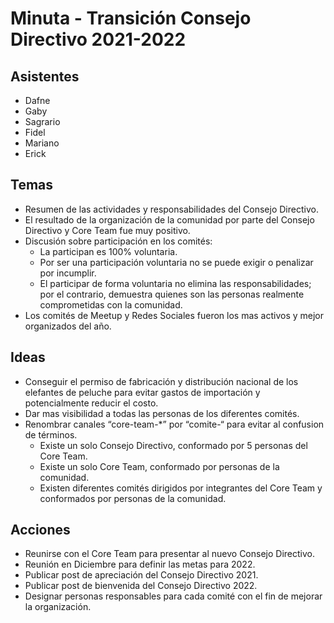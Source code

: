 # Minuta - Transición Consejo Directivo 2021-2022

## Asistentes

* Dafne
* Gaby
* Sagrario
* Fidel
* Mariano
* Erick

## Temas

* Resumen de las actividades y responsabilidades del Consejo Directivo.
* El resultado de la organización de la comunidad por parte del Consejo Directivo y Core Team fue muy positivo.
* Discusión sobre participación en los comités:
    * La participan es 100% voluntaria.
    * Por ser una participación voluntaria no se puede exigir o penalizar por incumplir.
    * El participar de forma voluntaria no elimina las responsabilidades; por el contrario, demuestra quienes son las personas realmente comprometidas con la comunidad.
* Los comités de Meetup y Redes Sociales fueron los mas activos y mejor organizados del año.

## Ideas

* Conseguir el permiso de fabricación y distribución nacional de los elefantes de peluche para evitar gastos de importación y potencialmente reducir el costo.
* Dar mas visibilidad a todas las personas de los diferentes comités.
* Renombrar canales “core-team-*” por “comite-“ para evitar al confusion de términos.
    * Existe un solo Consejo Directivo, conformado por 5 personas del Core Team.
    * Existe un solo Core Team, conformado por personas de la comunidad.
    * Existen diferentes comités dirigidos por integrantes del Core Team y conformados por personas de la comunidad.

## Acciones

* Reunirse con el Core Team para presentar al nuevo Consejo Directivo.
* Reunión en Diciembre para definir las metas para 2022.
* Publicar post de apreciación del Consejo Directivo 2021.
* Publicar post de bienvenida del Consejo Directivo 2022.
* Designar personas responsables para cada comité con el fin de mejorar la organización.


